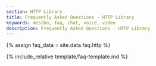 ```yaml
---
section: HTTP Library
title: Frequently Asked Questions - HTTP Library
keywords: mesibo, faq, chat, voice, video
description: Frequently Asked Questions - HTTP Library
---
```

{% assign faq_data = site.data.faq.http %}

{% include_relative template/faq-template.md  %}
